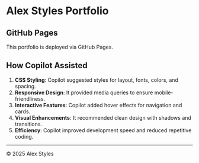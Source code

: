 # Alex Styles Portfolio

## GitHub Pages
This portfolio is deployed via GitHub Pages.

## How Copilot Assisted

1. **CSS Styling**: Copilot suggested styles for layout, fonts, colors, and spacing.
2. **Responsive Design**: It provided media queries to ensure mobile-friendliness.
3. **Interactive Features**: Copilot added hover effects for navigation and cards.
4. **Visual Enhancements**: It recommended clean design with shadows and transitions.
5. **Efficiency**: Copilot improved development speed and reduced repetitive coding.

---
© 2025 Alex Styles
